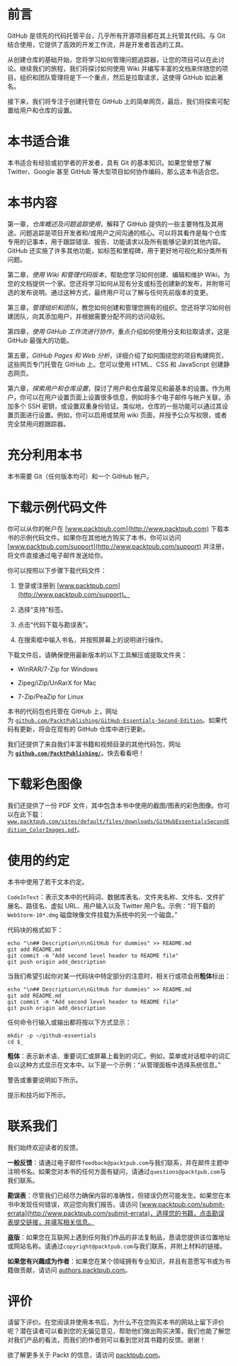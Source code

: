 # 前言

GitHub 是领先的代码托管平台，几乎所有开源项目都在其上托管其代码。与 Git 结合使用，它提供了高效的开发工作流，并是开发者首选的工具。

从创建仓库的基础开始，您将学习如何管理问题追踪器，让您的项目可以在此讨论。继续我们的旅程，我们将探讨如何使用 Wiki 并编写丰富的文档来伴随您的项目。组织和团队管理将是下一个重点，然后是拉取请求，这使得 GitHub 如此著名。

接下来，我们将专注于创建托管在 GitHub 上的简单网页，最后，我们将探索可配置给用户和仓库的设置。

# 本书适合谁

本书适合有经验或初学者的开发者，具有 Git 的基本知识。如果您曾想了解 Twitter、Google 甚至 GitHub 等大型项目如何协作编码，那么这本书适合您。

# 本书内容

第一章，*仓库概述及问题追踪使用*，解释了 GitHub 提供的一些主要特性及其用途。问题追踪是项目开发者和/或用户之间沟通的核心。可以将其看作是每个仓库专用的记事本，用于跟踪错误、报告、功能请求以及所有能够记录的其他内容。GitHub 还实施了许多其他功能，如标签和里程碑，用于更好地可视化和分类所有问题。

第二章，*使用 Wiki 和管理代码版本*，帮助您学习如何创建、编辑和维护 Wiki，为您的文档提供一个家。您还将学习如何从现有分支或标签创建新的发布，并附带可选的发布说明。通过这种方式，最终用户可以了解与任何先前版本的变更。

第三章，*管理组织和团队*，教您如何创建和管理您拥有的组织。您还将学习如何创建团队，向其添加用户，并根据需要分配不同的访问级别。

第四章，*使用 GitHub 工作流进行协作*，重点介绍如何使用分支和拉取请求，这是 GitHub 最强大的功能。

第五章，*GitHub Pages 和 Web 分析*，详细介绍了如何围绕您的项目构建网页，这些网页专门托管在 GitHub 上。您可以使用 HTML、CSS 和 JavaScript 创建静态网页。

第六章，*探索用户和仓库设置*，探讨了用户和仓库最常见和最基本的设置。作为用户，你可以在用户设置页面上设置很多信息，例如将多个电子邮件与帐户关联，添加多个 SSH 密钥，或设置双重身份验证。类似地，仓库的一些功能可以通过其设置页面进行设置。例如，你可以启用或禁用 wiki 页面，并授予公众写权限，或者完全禁用问题跟踪器。

# 充分利用本书

本书需要 Git（任何版本均可）和一个 GitHub 帐户。

# 下载示例代码文件

你可以从你的帐户在 [www.packtpub.com](http://www.packtpub.com) 下载本书的示例代码文件。如果你在其他地方购买了本书，你可以访问 [www.packtpub.com/support](http://www.packtpub.com/support) 并注册，将文件直接通过电子邮件发送给你。

你可以按照以下步骤下载代码文件：

1.  登录或注册到 [www.packtpub.com](http://www.packtpub.com/support)。

1.  选择“支持”标签。

1.  点击“代码下载与勘误表”。

1.  在搜索框中输入书名，并按照屏幕上的说明进行操作。

下载文件后，请确保使用最新版本的以下工具解压或提取文件夹：

+   WinRAR/7-Zip for Windows

+   Zipeg/iZip/UnRarX for Mac

+   7-Zip/PeaZip for Linux

本书的代码包也托管在 GitHub 上，网址为 [`github.com/PacktPublishing/GitHub-Essentials-Second-Edition`](https://github.com/PacktPublishing/GitHub-Essentials-Second-Edition)。如果代码有更新，将会在现有的 GitHub 仓库中进行更新。

我们还提供了来自我们丰富书籍和视频目录的其他代码包，网址为 **[`github.com/PacktPublishing/`](https://github.com/PacktPublishing/)**。快去看看吧！

# 下载彩色图像

我们还提供了一份 PDF 文件，其中包含本书中使用的截图/图表的彩色图像。你可以在此下载：[`www.packtpub.com/sites/default/files/downloads/GitHubEssentialsSecondEdition_ColorImages.pdf`](http://www.packtpub.com/sites/default/files/downloads/GitHubEssentialsSecondEdition_ColorImages.pdf)。

# 使用的约定

本书中使用了若干文本约定。

`CodeInText`：表示文本中的代码词、数据库表名、文件夹名称、文件名、文件扩展名、路径名、虚拟 URL、用户输入以及 Twitter 用户名。示例：“将下载的 `WebStorm-10*.dmg` 磁盘映像文件挂载为系统中的另一个磁盘。”

代码块的格式如下：

```
echo "\n## Description\n\nGitHub for dummies" >> README.md
git add README.md
git commit -m "Add second level header to README file"
git push origin add_description
```

当我们希望引起你对某一代码块中特定部分的注意时，相关行或项会用**粗体**标出：

```
echo "\n## Description\n\nGitHub for dummies" >> README.md
git add README.md
git commit -m "Add second level header to README file"
git push origin add_description
```

任何命令行输入或输出都将按以下方式显示：

```
mkdir -p ~/github-essentials
cd $_
```

**粗体**：表示新术语、重要词汇或屏幕上看到的词汇。例如，菜单或对话框中的词汇会以这种方式显示在文本中。以下是一个示例：“从管理面板中选择系统信息。”

警告或重要说明如下所示。

提示和技巧如下所示。

# 联系我们

我们始终欢迎读者的反馈。

**一般反馈**：请通过电子邮件`feedback@packtpub.com`与我们联系，并在邮件主题中注明书名。如果您对本书的任何方面有疑问，请通过`questions@packtpub.com`与我们联系。

**勘误表**：尽管我们已经尽力确保内容的准确性，但错误仍然可能发生。如果您在本书中发现任何错误，欢迎您向我们报告。请访问 [www.packtpub.com/submit-errata](http://www.packtpub.com/submit-errata)，选择您的书籍，点击勘误表提交链接，并填写相关信息。

**盗版**：如果您在互联网上遇到任何我们作品的非法复制品，恳请您提供该位置地址或网站名称。请通过`copyright@packtpub.com`与我们联系，并附上材料的链接。

**如果您有兴趣成为作者**：如果您在某个领域拥有专业知识，并且有意愿写书或为书籍做贡献，请访问 [authors.packtpub.com](http://authors.packtpub.com/)。

# 评价

请留下评价。在您阅读并使用本书后，为什么不在您购买本书的网站上留下评价呢？潜在读者可以看到您的无偏见意见，帮助他们做出购买决策，我们也能了解您对我们产品的看法，而我们的作者则可以看到您对其书籍的反馈。谢谢！

欲了解更多关于 Packt 的信息，请访问 [packtpub.com](https://www.packtpub.com/)。
